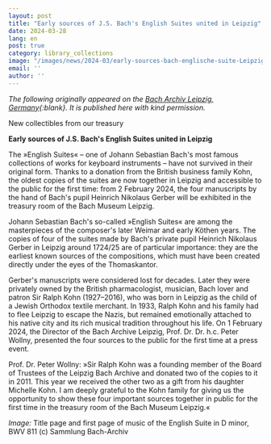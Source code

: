```yaml
---
layout: post
title: "Early sources of J.S. Bach's English Suites united in Leipzig"
date: 2024-03-28
lang: en
post: true
category: library_collections
image: "/images/news/2024-03/early-sources-bach-englische-suite-Leipzig_website.jpg"
email: ''
author: ''
---
```


_The following originally appeared on the [Bach Archiv Leipzig, Germany](https://www.bach-leipzig.de/en/bach-archive/new-collectibles-our-treasury){:blank}. It is published here with kind permission._

New collectibles from our treasury

**Early sources of J.S. Bach's English Suites united in Leipzig**

The »English Suites« – one of Johann Sebastian Bach's most famous collections of works for keyboard instruments – have not survived in their original form. Thanks to a donation from the British business family Kohn, the oldest copies of the suites are now together in Leipzig and accessible to the public for the first time: from 2 February 2024, the four manuscripts by the hand of Bach's pupil Heinrich Nikolaus Gerber will be exhibited in the treasury room of the Bach Museum Leipzig.

Johann Sebastian Bach's so-called »English Suites« are among the masterpieces of the composer's later Weimar and early Köthen years. The copies of four of the suites made by Bach's private pupil Heinrich Nikolaus Gerber in Leipzig around 1724/25 are of particular importance: they are the earliest known sources of the compositions, which must have been created directly under the eyes of the Thomaskantor.

Gerber's manuscripts were considered lost for decades. Later they were privately owned by the British pharmacologist, musician, Bach lover and patron Sir Ralph Kohn (1927–2016), who was born in Leipzig as the child of a Jewish Orthodox textile merchant. In 1933, Ralph Kohn and his family had to flee Leipzig to escape the Nazis, but remained emotionally attached to his native city and its rich musical tradition throughout his life. On 1 February 2024, the Director of the Bach Archive Leipzig, Prof. Dr. Dr. h.c. Peter Wollny, presented the four sources to the public for the first time at a press event.

Prof. Dr. Peter Wollny: »Sir Ralph Kohn was a founding member of the Board of Trustees of the Leipzig Bach Archive and donated two of the copies to it in 2011. This year we received the other two as a gift from his daughter Michelle Kohn. I am deeply grateful to the Kohn family for giving us the opportunity to show these four important sources together in public for the first time in the treasury room of the Bach Museum Leipzig.«

_Image:_ Title page and first page of music of the English Suite in D minor, BWV 811 (c) Sammlung Bach-Archiv
 
